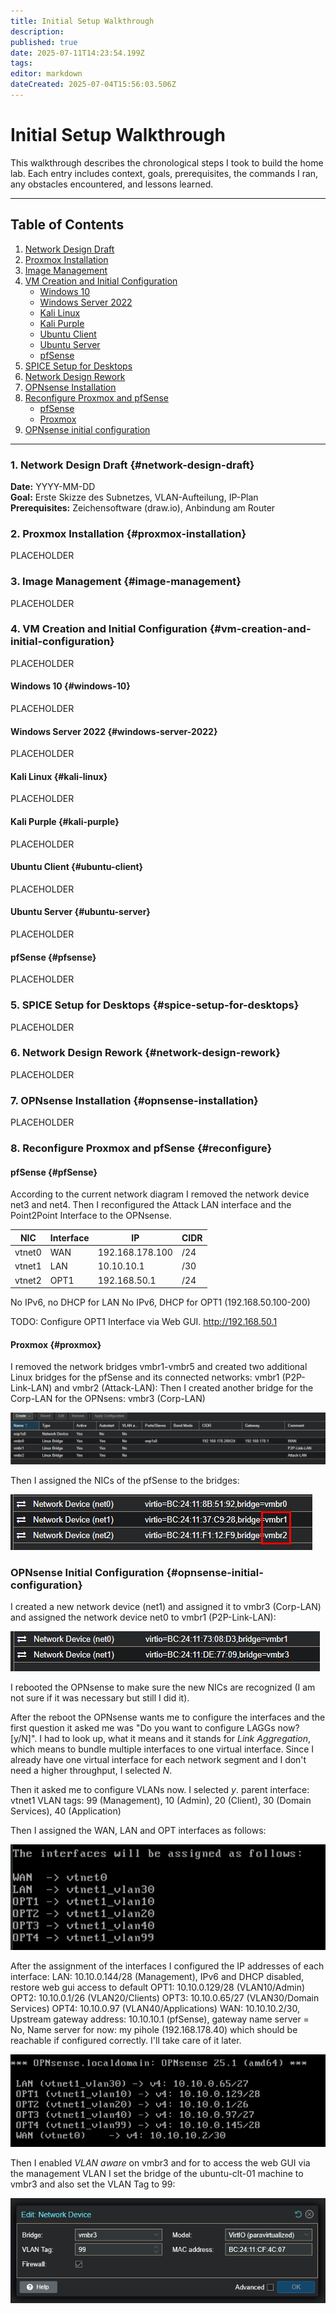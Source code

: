```yaml
---
title: Initial Setup Walkthrough
description: 
published: true
date: 2025-07-11T14:23:54.199Z
tags: 
editor: markdown
dateCreated: 2025-07-04T15:56:03.506Z
---
```


# Initial Setup Walkthrough

This walkthrough describes the chronological steps I took to build the home lab. Each entry includes context, goals, prerequisites, the commands I ran, any obstacles encountered, and lessons learned.

---

## Table of Contents

1. [Network Design Draft](#network-design-draft)  
2. [Proxmox Installation](#proxmox-installation)  
3. [Image Management](#image-management)  
4. [VM Creation and Initial Configuration](#vm-creation-and-initial-configuration)  
   - [Windows 10](#windows-10)  
   - [Windows Server 2022](#windows-server-2022)  
   - [Kali Linux](#kali-linux)  
   - [Kali Purple](#kali-purple)  
   - [Ubuntu Client](#ubuntu-client)  
   - [Ubuntu Server](#ubuntu-server)  
   - [pfSense](#pfsense)
5. [SPICE Setup for Desktops](#spice-setup-for-desktops)  
6. [Network Design Rework](#network-design-rework)  
7. [OPNsense Installation](#opnsense-installation)
8. [Reconfigure Proxmox and pfSense](#reconfigure)
	- [pfSense](#pfsense)
	- [Proxmox](#proxmox)
9. [OPNsense initial configuration](#opnsense-initial-configuration)

---

### 1. Network Design Draft {#network-design-draft}

**Date:** YYYY-MM-DD  
**Goal:** Erste Skizze des Subnetzes, VLAN-Aufteilung, IP-Plan  
**Prerequisites:** Zeichensoftware (draw.io), Anbindung am Router  


### 2. Proxmox Installation {#proxmox-installation}
PLACEHOLDER


### 3. Image Management {#image-management}
PLACEHOLDER


### 4. VM Creation and Initial Configuration {#vm-creation-and-initial-configuration}
PLACEHOLDER

#### Windows 10 {#windows-10}
PLACEHOLDER

#### Windows Server 2022 {#windows-server-2022}
PLACEHOLDER

#### Kali Linux {#kali-linux}
PLACEHOLDER

#### Kali Purple {#kali-purple}
PLACEHOLDER

#### Ubuntu Client {#ubuntu-client}
PLACEHOLDER

#### Ubuntu Server {#ubuntu-server}
PLACEHOLDER

#### pfSense {#pfsense}
PLACEHOLDER

### 5. SPICE Setup for Desktops {#spice-setup-for-desktops}
PLACEHOLDER

### 6. Network Design Rework {#network-design-rework}
PLACEHOLDER

### 7. OPNsense Installation {#opnsense-installation}
PLACEHOLDER

### 8. Reconfigure Proxmox and pfSense {#reconfigure}

#### pfSense {#pfSense}
According to the current network diagram I removed the network device net3 and net4.
Then I reconfigured the Attack LAN interface and the Point2Point Interface to the OPNsense.

| NIC | Interface | IP | CIDR |
| --- | --- | --- | --- |
| vtnet0 | WAN | 192.168.178.100 | /24 |
| vtnet1 | LAN | 10.10.10.1 | /30 |
| vtnet2 | OPT1 | 192.168.50.1 | /24 |

No IPv6, no DHCP for LAN
No IPv6, DHCP for OPT1 (192.168.50.100-200)

TODO: Configure OPT1 Interface via Web GUI. http://192.168.50.1

#### Proxmox {#proxmox}
I removed the network bridges vmbr1-vmbr5 and created two additional Linux bridges for the pfSense and its connected networks: vmbr1 (P2P-Link-LAN) and vmbr2 (Attack-LAN):
Then I created another bridge for the Corp-LAN for the OPNsens:
vmbr3 (Corp-LAN)

![bridges_pfsense.png](/homelab/infrastructure/bridges_pfsense.png)

Then I assigned the NICs of the pfSense to the bridges:

![assign_bridges_pfsense.png](/homelab/infrastructure/assign_bridges_pfsense.png)

### OPNsense Initial Configuration {#opnsense-initial-configuration}
I created a new network device (net1) and assigned it to vmbr3 (Corp-LAN) and assigned the network device net0 to vmbr1 (P2P-Link-LAN):

![assign_bridges_opnsense.png](/homelab/infrastructure/assign_bridges_opnsense.png)

I rebooted the OPNsense to make sure the new NICs are recognized (I am not sure if it was necessary but still I did it).

After the reboot the OPNsense wants me to configure the interfaces and the first question it asked me was "Do you want to configure LAGGs now? [y/N]". I had to look up, what it means and it stands for *Link Aggregation*, which means to bundle multiple interfaces to one virtual interface. Since I already have one virtual interface for each network segment and I don't need a higher throughput, I selected *N*.

Then it asked me to configure VLANs now. I selected *y*.
parent interface: vtnet1 
VLAN tags: 99 (Management), 10 (Admin), 20 (Client), 30 (Domain Services), 40 (Application)

Then I assigned the WAN, LAN and OPT interfaces as follows:

![opnsense_vlan_config.png](/homelab/infrastructure/opnsense_vlan_config.png)

After the assignment of the interfaces I configured the IP addresses of each interface:
LAN: 10.10.0.144/28 (Management), IPv6 and DHCP disabled, restore web gui access to default
OPT1: 10.10.0.129/28 (VLAN10/Admin)
OPT2: 10.10.0.1/26 (VLAN20/Clients)
OPT3: 10.10.0.65/27 (VLAN30/Domain Services)
OPT4: 10.10.0.97 (VLAN40/Applications)
WAN: 10.10.10.2/30, Upstream gateway address: 10.10.10.1 (pfSense), gateway name server = No, Name server for now: my pihole (192.168.178.40) which should be reachable if configured correctly. I'll take care of it later.

![opnsense_ip_config.png](/homelab/infrastructure/opnsense_ip_config.png)

Then I enabled *VLAN aware* on vmbr3 and for to access the web GUI via the management VLAN I set the bridge of the ubuntu-clt-01 machine to vmbr3 and also set the VLAN Tag to 99:

![ubuntu_clt_management_vlan.png](/homelab/infrastructure/ubuntu_clt_management_vlan.png)

